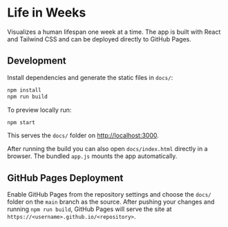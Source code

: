 # Life in Weeks

Visualizes a human lifespan one week at a time. The app is built with React and Tailwind CSS and can be deployed directly to GitHub Pages.

## Development

Install dependencies and generate the static files in `docs/`:

```bash
npm install
npm run build
```

To preview locally run:

```bash
npm start
```

This serves the `docs/` folder on <http://localhost:3000>.

After running the build you can also open `docs/index.html` directly in a
browser. The bundled `app.js` mounts the app automatically.

## GitHub Pages Deployment

Enable GitHub Pages from the repository settings and choose the `docs/` folder on the `main` branch as the source. After pushing your changes and running `npm run build`, GitHub Pages will serve the site at `https://<username>.github.io/<repository>`.

